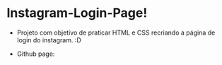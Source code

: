 # Instagram-Login-Page!

- Projeto com objetivo de praticar HTML e CSS recriando a página de login do instagram. :D

- Github page: 
